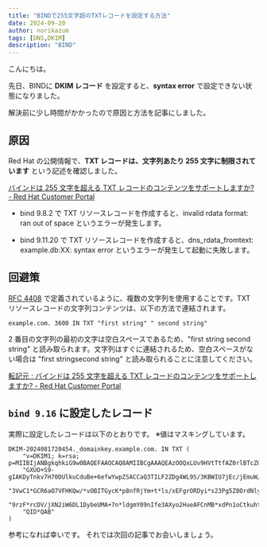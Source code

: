 ```yaml
---
title: "BINDで255文字超のTXTレコードを設定する方法"
date: 2024-09-20
author: norikazum
tags: [DNS,DKIM]
description: "BIND"
---
```


こんにちは。

先日、BINDに **DKIM レコード** を設定すると、**syntax error** で設定できない状態になりました。

解決前に少し時間がかかったので原因と方法を記事にしました。

## 原因
Red Hat の公開情報で、**TXT レコードは、文字列あたり 255 文字に制限されています** という記述を確認しました。

[バインドは 255 文字を超える TXT レコードのコンテンツをサポートしますか? - Red Hat Customer Portal](https://access.redhat.com/ja/solutions/7056227)

- bind 9.8.2 で TXT リソースレコードを作成すると、invalid rdata format: ran out of space というエラーが発生します。

- bind 9.11.20 で TXT リソースレコードを作成すると、dns_rdata_fromtext: example.db:XX: syntax error というエラーが発生して起動に失敗します。

## 回避策
[RFC 4408](https://datatracker.ietf.org/doc/html/rfc4408#section-3.1.3) で定義されているように、複数の文字列を使用することです。TXT リソースレコードの文字列コンテンツは、以下の方法で連結されます。

```bash:title=zone&nbsp;string
example.com. 3600 IN TXT "first string" " second string"
```

2 番目の文字列の最初の文字は空白スペースであるため、"first string second string" と読み取られます。文字列はすぐに連結されるため、空白スペースがない場合は "first stringsecond string" と読み取られることに注意してください。

[転記元 : バインドは 255 文字を超える TXT レコードのコンテンツをサポートしますか? - Red Hat Customer Portal](https://access.redhat.com/ja/solutions/7056227)

## `bind 9.16` に設定したレコード
実際に設定したレコードは以下のとおりです。
※値はマスキングしています。


```bash:title=zone&nbsp;string
DKIM-2024081720454._domainkey.example.com. IN TXT (
    "v=DKIM1; k=rsa; p=MIIBIjANBgkqhkiG9w0BAQEFAAOCAQ8AMIIBCgAAAQEAzOOQxLUv9HVtTtfAZ0rlBTcZOYVEiLCVtmVyzU"
    "GXUO+S9-gIAKDyTnkv7H70DUlkuCduBe+6efwYwpZSACCaQ3TILF2ZDg4WL9S/3KBWIU7jEc/jEmuW/Ii0ae+eacyAjAWQRtDZovH"
    "3VwC1*GCR6aO7VFHKQw/*vOBITGycK*p8nfRjYm+t*ls/xEFgrORDyi*s23Pg5Z8OrdNlyon1zmarOtEdwV6c1Cq6GY0CqJ6V8SEf"
    "9rzF*rcDV/jXN2iW6DL1DybeUMA+7n*ldgmY09nIfe3AXyo2HueAFCnMB*xdPn1oCtkuhtFI5Lmk8ybw8MclfX+GL7Bt6KcIyq9df"
    "QID*QAB"
)
```

参考になれば幸いです。
それでは次回の記事でお会いしましょう。
